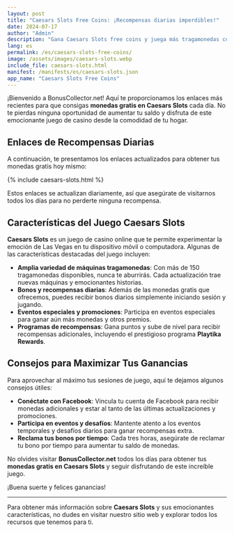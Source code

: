 ```yaml
---
layout: post
title: "Caesars Slots Free Coins: ¡Recompensas diarias imperdibles!"
date: 2024-07-17
author: "Admin"
description: "Gana Caesars Slots free coins y juega más tragamonedas con monedas gratis. Multiplica tus premios y disfruta de cada ronda en el popular casino online."
lang: es
permalink: /es/caesars-slots-free-coins/
image: /assets/images/caesars-slots.webp
include_file: caesars-slots.html
manifest: /manifests/es/caesars-slots.json
app_name: "Caesars Slots Free Coins"
---
```


¡Bienvenido a BonusCollector.net! Aquí te proporcionamos los enlaces más recientes para que consigas **monedas gratis en Caesars Slots** cada día. No te pierdas ninguna oportunidad de aumentar tu saldo y disfruta de este emocionante juego de casino desde la comodidad de tu hogar.

## Enlaces de Recompensas Diarias

A continuación, te presentamos los enlaces actualizados para obtener tus monedas gratis hoy mismo:

{% include caesars-slots.html %}

Estos enlaces se actualizan diariamente, así que asegúrate de visitarnos todos los días para no perderte ninguna recompensa.

## Características del Juego Caesars Slots

**Caesars Slots** es un juego de casino online que te permite experimentar la emoción de Las Vegas en tu dispositivo móvil o computadora. Algunas de las características destacadas del juego incluyen:

- **Amplia variedad de máquinas tragamonedas**: Con más de 150 tragamonedas disponibles, nunca te aburrirás. Cada actualización trae nuevas máquinas y emocionantes historias.
- **Bonos y recompensas diarias**: Además de las monedas gratis que ofrecemos, puedes recibir bonos diarios simplemente iniciando sesión y jugando.
- **Eventos especiales y promociones**: Participa en eventos especiales para ganar aún más monedas y otros premios.
- **Programas de recompensas**: Gana puntos y sube de nivel para recibir recompensas adicionales, incluyendo el prestigioso programa **Playtika Rewards**.

## Consejos para Maximizar Tus Ganancias

Para aprovechar al máximo tus sesiones de juego, aquí te dejamos algunos consejos útiles:

- **Conéctate con Facebook**: Vincula tu cuenta de Facebook para recibir monedas adicionales y estar al tanto de las últimas actualizaciones y promociones.
- **Participa en eventos y desafíos**: Mantente atento a los eventos temporales y desafíos diarios para ganar recompensas extra.
- **Reclama tus bonos por tiempo**: Cada tres horas, asegúrate de reclamar tu bono por tiempo para aumentar tu saldo de monedas.

No olvides visitar **BonusCollector.net** todos los días para obtener tus **monedas gratis en Caesars Slots** y seguir disfrutando de este increíble juego.

¡Buena suerte y felices ganancias!

---

Para obtener más información sobre **Caesars Slots** y sus emocionantes características, no dudes en visitar nuestro sitio web y explorar todos los recursos que tenemos para ti.